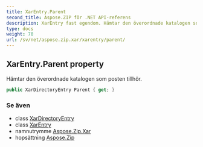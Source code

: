 ```yaml
---
title: XarEntry.Parent
second_title: Aspose.ZIP för .NET API-referens
description: XarEntry fast egendom. Hämtar den överordnade katalogen som posten tillhör.
type: docs
weight: 70
url: /sv/net/aspose.zip.xar/xarentry/parent/
---
```

## XarEntry.Parent property

Hämtar den överordnade katalogen som posten tillhör.

```csharp
public XarDirectoryEntry Parent { get; }
```

### Se även

* class [XarDirectoryEntry](../../xardirectoryentry/)
* class [XarEntry](../)
* namnutrymme [Aspose.Zip.Xar](../../xarentry/)
* hopsättning [Aspose.Zip](../../../)


